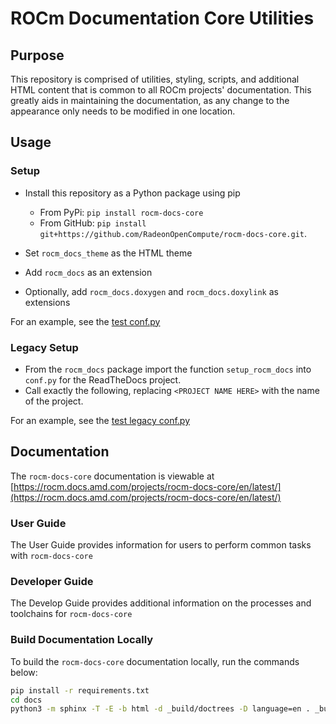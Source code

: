 # ROCm Documentation Core Utilities

## Purpose

This repository is comprised of utilities, styling, scripts, and additional HTML content that is common to all ROCm projects' documentation. This greatly aids in maintaining the documentation, as any change to the appearance only needs to be modified in one location.

## Usage

### Setup

- Install this repository as a Python package using pip
  - From PyPi: `pip install rocm-docs-core`
  - From GitHub: `pip install git+https://github.com/RadeonOpenCompute/rocm-docs-core.git`.

- Set `rocm_docs_theme` as the HTML theme
- Add `rocm_docs` as an extension
- Optionally, add `rocm_docs.doxygen` and `rocm_docs.doxylink` as extensions

For an example, see the [test conf.py](./tests/sites/doxygen/extension/conf.py)

### Legacy Setup

- From the `rocm_docs` package import the function `setup_rocm_docs` into `conf.py` for the ReadTheDocs project.
- Call exactly the following, replacing `<PROJECT NAME HERE>` with the name of the project.

For an example, see the [test legacy conf.py](./tests/sites/doxygen/legacy/conf.py)

## Documentation

The `rocm-docs-core` documentation is viewable at [https://rocm.docs.amd.com/projects/rocm-docs-core/en/latest/](https://rocm.docs.amd.com/projects/rocm-docs-core/en/latest/)

### User Guide

The User Guide provides information for users to perform common tasks with `rocm-docs-core`

### Developer Guide

The Develop Guide provides additional information on the processes and toolchains for `rocm-docs-core`

### Build Documentation Locally

To build the `rocm-docs-core` documentation locally, run the commands below:

```bash
pip install -r requirements.txt
cd docs
python3 -m sphinx -T -E -b html -d _build/doctrees -D language=en . _build/html
```

